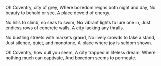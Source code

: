 Oh Coventry, city of grey,
Where boredom reigns both night and day,
No beauty to behold or see,
A place devoid of energy.

No hills to climb, no seas to swim,
No vibrant lights to lure one in,
Just endless rows of concrete walls,
A city lacking any thralls.

No bustling streets with markets grand,
No lively crowds to take a stand,
Just silence, quiet, and monotone,
A place where joy is seldom shown.

Oh Coventry, how dull you seem,
A city trapped in lifeless dream,
Where nothing much can captivate,
And boredom seems to permeate.
